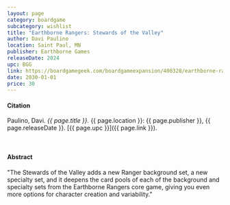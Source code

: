 ```yaml
---
layout: page
category: boardgame
subcategory: wishlist
title: "Earthborne Rangers: Stewards of the Valley"
author: Davi Paulino
location: Saint Paul, MN
publisher: Earthborne Games
releaseDate: 2024
upc: BGG
link: https://boardgamegeek.com/boardgameexpansion/400328/earthborne-rangers-stewards-of-the-valley
date: 2030-01-01
price: 30
---
```


#### Citation

Paulino, Davi. *{{ page.title }}.* {{ page.location }}: {{ page.publisher }}, {{ page.releaseDate }}. [{{ page.upc }}]({{ page.link }}).

<br>


#### Abstract

"The Stewards of the Valley adds a new Ranger background set, a new specialty set, and it deepens the card pools of each of the background and specialty sets from the Earthborne Rangers core game, giving you even more options for character creation and variability."
